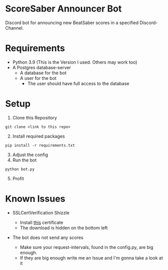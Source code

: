 # ScoreSaber Announcer Bot
Discord bot for announcing new BeatSaber scores in a specified
Discord-Channel.

# Requirements
* Python 3.9 (This is the Version I used. Others may work too)
* A Postgres database-server
    * A database for the bot
    * A user for the bot
        * The user should have full access to the database

# Setup
1. Clone this Repository
````shell
git clone <link to this repo>
````
2. Install required packages
````shell
pip install -r requirements.txt
````
3. Adjust the config
4. Run the bot
````shell
python bot.py
````
5. Profit

# Known Issues
* SSLCertVerification Shizzle
    * Install <a href="https://crt.sh/?id=1">this</a> certificate
    * The download is hidden on the bottom left
    
    
* The bot does not send any scores
    * Make sure your request-intervals, found in the config.py, are big enough.
    * If they are big enough write me an Issue and I'm gonna take a look at it
    